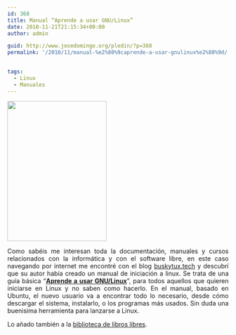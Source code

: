```yaml
---
id: 368
title: Manual “Aprende a usar GNU/Linux”
date: 2010-11-21T21:15:34+00:00
author: admin

guid: http://www.josedomingo.org/pledin/?p=368
permalink: '/2010/11/manual-%e2%80%9caprende-a-usar-gnulinux%e2%80%9d/'

  
tags:
  - Linux
  - Manuales
---
```

<img class="aligncenter" title="linux" src="http://4.bp.blogspot.com/_YQDKXYswCt0/TOhxgVisQxI/AAAAAAAAA9M/xJ-HolNcZmc/s320/portada.jpg" alt="" width="226" height="320" />

<p style="text-align: justify;">
  Como sabéis me interesan toda la documentación, manuales y cursos relacionados con la informática y con el software libre, en este caso navegando por internet me encontré con el blog <a href="http://buskytuxtech.blogspot.com/2010/11/manual-aprende-uasr-linux-pdf.html">buskytux.tech</a> y descubrí que su autor había creado un manual de iniciación a linux. Se trata de una guía básica “<strong><a href="http://rapidshare.com/files/432133999/aprende_a_usar_linux.pdf">Aprende a usar GNU/Linux</a></strong>”, para todos aquellos que quieren iniciarse en Linux y no saben como hacerlo. En el manual, basado en Ubuntu, el nuevo usuario va a encontrar todo lo necesario, desde cómo descargar el sistema, instalarlo, o los programas más usados. Sin duda una buenisima herramienta para lanzarse a Linux.
</p>

<p style="text-align: justify;">
  Lo añado también a la <a href="http://www.josedomingo.org/web/mod/data/view.php?id=1670">biblioteca de libros libres</a>.
</p>

<!-- AddThis Advanced Settings generic via filter on the_content -->

<!-- AddThis Share Buttons generic via filter on the_content -->